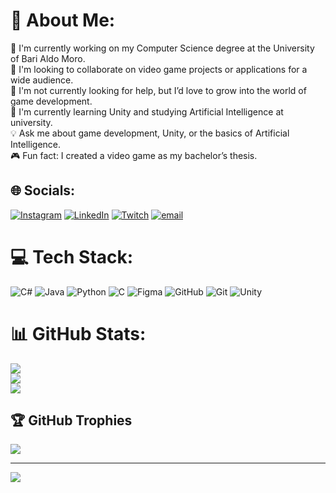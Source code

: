 # 💫 About Me:
🌱 I'm currently working on my Computer Science degree at the University of Bari Aldo Moro.<br>🤝 I'm looking to collaborate on video game projects or applications for a wide audience.<br>🙌 I'm not currently looking for help, but I’d love to grow into the world of game development.<br>📖 I'm currently learning Unity and studying Artificial Intelligence at university.<br>💡 Ask me about game development, Unity, or the basics of Artificial Intelligence.<br>🎮 Fun fact: I created a video game as my bachelor’s thesis.


## 🌐 Socials:
[![Instagram](https://img.shields.io/badge/Instagram-%23E4405F.svg?logo=Instagram&logoColor=white)](https://instagram.com/linoniaa) [![LinkedIn](https://img.shields.io/badge/LinkedIn-%230077B5.svg?logo=linkedin&logoColor=white)](https://linkedin.com/in/daniele-gentile-a401a0269) [![Twitch](https://img.shields.io/badge/Twitch-%239146FF.svg?logo=Twitch&logoColor=white)](https://twitch.tv/Linonia) [![email](https://img.shields.io/badge/Email-D14836?logo=gmail&logoColor=white)](mailto:danielegentile1902@gmail.com) 

# 💻 Tech Stack:
![C#](https://img.shields.io/badge/c%23-%23239120.svg?style=for-the-badge&logo=csharp&logoColor=white) ![Java](https://img.shields.io/badge/java-%23ED8B00.svg?style=for-the-badge&logo=openjdk&logoColor=white) ![Python](https://img.shields.io/badge/python-3670A0?style=for-the-badge&logo=python&logoColor=ffdd54) ![C](https://img.shields.io/badge/c-%2300599C.svg?style=for-the-badge&logo=c&logoColor=white) ![Figma](https://img.shields.io/badge/figma-%23F24E1E.svg?style=for-the-badge&logo=figma&logoColor=white) ![GitHub](https://img.shields.io/badge/github-%23121011.svg?style=for-the-badge&logo=github&logoColor=white) ![Git](https://img.shields.io/badge/git-%23F05033.svg?style=for-the-badge&logo=git&logoColor=white) ![Unity](https://img.shields.io/badge/unity-%23000000.svg?style=for-the-badge&logo=unity&logoColor=white)
# 📊 GitHub Stats:
![](https://github-readme-stats.vercel.app/api?username=Linonia&theme=dark&hide_border=false&include_all_commits=true&count_private=true)<br/>
![](https://nirzak-streak-stats.vercel.app/?user=Linonia&theme=dark&hide_border=false)<br/>
![](https://github-readme-stats.vercel.app/api/top-langs/?username=Linonia&theme=dark&hide_border=false&include_all_commits=true&count_private=true&layout=compact)

## 🏆 GitHub Trophies
![](https://github-profile-trophy.vercel.app/?username=Linonia&theme=radical&no-frame=false&no-bg=false&margin-w=4)

---
[![](https://visitcount.itsvg.in/api?id=Linonia&icon=0&color=0)](https://visitcount.itsvg.in)

<!-- Proudly created with GPRM ( https://gprm.itsvg.in ) -->
